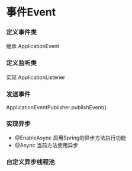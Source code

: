 # 事件Event

### 定义事件类
继承 ApplicationEvent

### 定义监听类
实现 ApplicationListener

### 发送事件
ApplicationEventPublisher.publishEvent()

### 实现异步
* @EnableAsync 启用Spring的异步方法执行功能
* @Async 当前方法使用异步

### 自定义异步线程池